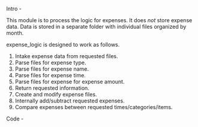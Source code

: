 Intro -

This module is to process the logic for expenses. It does *not* store expense data. Data is stored in a separate folder with individual files organized by month.

expense_logic is designed to work as follows.
1. Intake expense data from requested files.
2. Parse files for expense type.
3. Parse files for expense name.
4. Parse files for expense time.
5. Parse files for expense for expense amount.
6. Return requested information.
7. Create and modify expense files.
8. Internally add/subtract requested expenses.
9. Compare expenses between requested times/categories/items.

Code -

